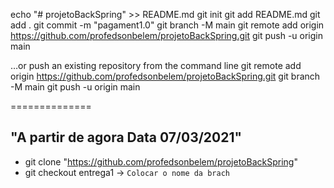echo "# projetoBackSpring" >> README.md
git init
git add README.md
git add .
git commit -m "pagament1.0"
git branch -M main
git remote add origin https://github.com/profedsonbelem/projetoBackSpring.git
git push -u origin main 



…or push an existing repository from the command line
git remote add origin https://github.com/profedsonbelem/projetoBackSpring.git
git branch -M main
git push -u origin main

==============

## "A partir de agora Data 07/03/2021"
* git clone "https://github.com/profedsonbelem/projetoBackSpring"
* git checkout entrega1 -> `Colocar o nome da brach`


